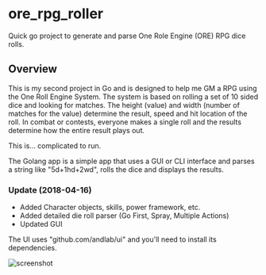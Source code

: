 # ore_rpg_roller
Quick go project to generate and parse One Role Engine (ORE) RPG dice rolls.

## Overview
This is my second project in Go and is designed to help me GM a RPG using the One Roll Engine System. The system is based on rolling a set of 10 sided dice and looking for matches. 
The height (value) and width (number of matches for the value) determine the result, speed and hit location of the roll.
In combat or contests, everyone makes a single roll and the results determine how the entire result plays out.

This is... complicated to run.

The Golang app is a simple app that uses a GUI or CLI interface and parses a string like "5d+1hd+2wd", rolls the dice and displays the results.

### Update (2018-04-16)
* Added Character objects, skills, power framework, etc.
* Added detailed die roll parser (Go First, Spray, Multiple Actions)
* Updated GUI

The UI uses "github.com/andlab/ui" and you'll need to install its dependencies.

![screenshot](https://github.com/ToferC/ore_rpg_roller/blob/master/ore_roller_v2.png)
